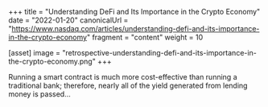 +++
title = "Understanding DeFi and Its Importance in the Crypto Economy"
date = "2022-01-20"
canonicalUrl = "https://www.nasdaq.com/articles/understanding-defi-and-its-importance-in-the-crypto-economy"
fragment = "content"
weight = 10

[asset]
    image = "retrospective-understanding-defi-and-its-importance-in-the-crypto-economy.png"
+++

Running a smart contract is much more cost-effective than running a 
traditional bank; therefore, nearly all of the yield generated from lending 
money is passed...
